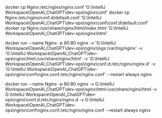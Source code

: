 docker cp Nginx:/etc/nginx/nginx.conf 'G:\IntelliJ Workspace\OpenAI_ChatGPT\dev-ops\nginx\conf'
docker cp Nginx:/etc/nginx/conf.d/default.conf 'G:\IntelliJ Workspace\OpenAI_ChatGPT\dev-ops\nginx\conf\conf.d\default.conf'
docker cp Nginx:/usr/share/nginx/html/index.html 'G:\IntelliJ Workspace\OpenAI_ChatGPT\dev-ops\nginx\html'

docker run --name Nginx -p 80:80 nginx -v 'G:\IntelliJ Workspace\OpenAI_ChatGPT\dev-ops\nginx\logs:/var/log/nginx' -v 'G:\IntelliJ Workspace\OpenAI_ChatGPT\dev-ops\nginx\html:/usr/share/nginx/html' -v 'G:\IntelliJ Workspace\OpenAI_ChatGPT\dev-ops\nginx\conf.d:/etc/nginx/nginx.d' -v 'G:\IntelliJ Workspace\OpenAI_ChatGPT\dev-ops\nginx\conf\nginx.conf:/etc/nginx/nginx.conf' --restart always nginx


docker run --name Nginx -p 80:80 nginx -v G:\IntelliJ Workspace\OpenAI_ChatGPT\dev-ops\nginx\html:/usr/share/nginx/html -v G:\IntelliJ Workspace\OpenAI_ChatGPT\dev-ops\nginx\conf.d:/etc/nginx/nginx.d -v G:\IntelliJ Workspace\OpenAI_ChatGPT\dev-ops\nginx\conf\nginx.conf:/etc/nginx/nginx.conf --restart always nginx
